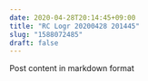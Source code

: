 ```yaml
---
date: 2020-04-28T20:14:45+09:00
title: "RC Logr 20200428 201445"
slug: "1588072485"
draft: false
---
```


Post content in markdown format
